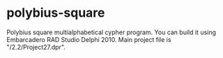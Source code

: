 # polybius-square
Polybius square multialphabetical cypher program.
You can build it using Embarcadero RAD Studio Delphi 2010. Main project file is "/2.2/Project27.dpr".
